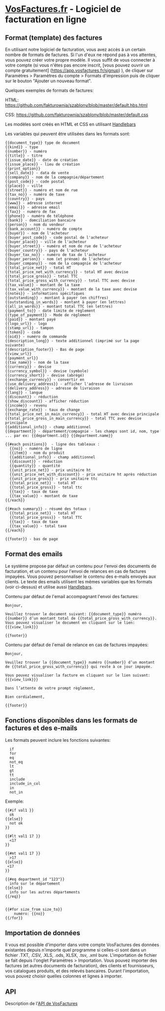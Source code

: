 [VosFactures.fr](http://vosfactures.fr/) - Logiciel de facturation en ligne
===========

Format (template) des factures
---------------

En utilisant notre logiciel de facturation, vous avez accès à un certain nombre de formats de factures. Si l'un d'eux ne répond pas à vos attentes, vous pouvez créer votre propre modèle. Il vous suffit de vous connecter à votre compte (si vous n'êtes pas encore inscrit, [vous pouvez ouvrir un compte gratuitement] (https://app.vosfactures.fr/signup) ), de cliquer sur Paramètres > Paramètres du compte > Formats d'impression puis de cliquer sur le bouton "Ajouter un nouveau format".



Quelques exemples de formats de factures:

HTML: https://github.com/fakturownia/szablony/blob/master/default.hbs.html

CSS: https://github.com/fakturownia/szablony/blob/master/default.css

Les modèles sont créés en HTML et CSS en utilisant [Handlebars](http://handlebarsjs.com/)

Les variables qui peuvent être utilisées dans les formats sont:
 
```shell
{{document_type}} type de document
{{kind}} - type
{{number}} - numéro
{{title}} - titre
{{issue_date}} - date de création
{{issue_place}} - lieu de création
{{print_option}} 
{{sell_date}} - data de vente
{{company}} - nom de la compagnie/département
{{post_code}} - code postal
{{place}} - ville
{{street}} - numéro et nom de rue
{{tax_no}} - numéro de taxe
{{country}} - pays
{{www}} - adresse internet
{{email}} - adresse email
{{fax}} - numéro de fax
{{phone}} - numéro de téléphone
{{bank}} - domciliation bancaire
{{person}} - nom du vendeur
{{bank_account}} - numéro de compte
{{buyer}} - nom de l'acheteur
{{buyer_post_code}} - code postal de l'acheteur
{{buyer_place}} - ville de l'acheteur
{{buyer_street}} - numéro et nom de rue de l'acheteur
{{buyer_country}} - pays de l'acheteur
{{buyer_tax_no}} - numéro de tax de l'acheteur
{{buyer_person}} - nom (et prénom) de l'acheteur
{{buyer_company}} - nom de la compagnie de l'acheteur
{{total_price_net}} - total HT
{{total_price_net_with_currency}} - total HT avec devise
{{total_price_gross}} - total TTC 
{{total_price_gross_with_currency}} - total TTC avec devise
{{tax_value}} - montant de la taxe
{{tax_value_with_currency}} - montant de la taxe avec devise
{{notes}} - informations spécifiques
{{outstanding}} - montant à payer (en chiffres)
{{outstanding_in_words}} - montant à payer (en lettres)
{{all_in_words}} - montant total TTC (en lettres)
{{payment_to}} - date limite de règlement
{{type_of_payment}} - Mode de règlement
{{paid}} - montant payé
{{logo_url}} - logo
{{stamp_url}} - tampon
{{token}} - code
{{oid}} - numéro de commande
{{description_long}} - texte additionnel (imprimé sur la page suivante)
{{description_footer}} - Bas de page
{{view_url}}
{{payment_url}}
{{tax_name}} - nom de la taxe
{{currency}} - devise
{{currency_symbol}} - devise (symbole)
{{currency_short}} - devise (abrégé)
{{exchange_currency}} - convertir en
{{use_delivery_address}} - afficher l'adresse de livraison
{{delivery_address}} - adresse de livraison
{{lang}} - langue
{{discount}} - réduction
{{show_discount}} - afficher réduction
{{income}} - revenu
{{exchange_rate}} - taux de change
{{total_price_net_in_main_currency}} - total HT avec devise principale
{{total_price_gross_in_main_currency}} - total TTC avec devise principale
{{additional_info}} - champ additionnel
{{department}} - département/compagnie - les champs sont id, nom, type ... par ex: {{department.id}} {{department.name}}

{{#each positions}}  - ligne des tableaux :
  {{no}} - numéro de ligne
  {{item}} - nom du produit
  {{additional_info}} - champ additionnel 
  {{discount}} - réduction
  {{quantity}} - quantité
  {{unit_price_net}} - prix unitaire ht
  {{unit_price_net_with_discount}} - prix unitaire ht après réduction
  {{unit_price_gross}} - prix unitaire ttc
  {{total_price_net}} - total HT
  {{total_price_gross}} - total ttc
  {{tax}} - taux de taxe
  {{tax_value}} - montant de taxe
{{/each}}

{{#each summary}} - résumé des totaux :
  {{total_price_net}} - total HT
  {{total_price_gross}} - total TTC
  {{tax}} - taux de taxe
  {{tax_value}} - total taxe
{{/each}}

{{footer}} - bas de page
```




Format des emails
---------------
Le système propose par défaut un contenu pour l'envoi des documents de facturation, et un contenu pour l'envoi de relances en cas de factures impayées. Vous pouvez personnaliser le contenu des e-mails envoyés aux clients. Le texte des emails utilisent les mêmes variables que les formats (voir ci-dessus) et utilise aussi [Handlebars](http://handlebarsjs.com/).

Contenu par défaut de l'email accompagnant l'envoi des factures:
```shell
Bonjour,

Veuillez trouver le document suivant: {{document_type}} numéro {{number}} d’un montant total de {{total_price_gross_with_currency}}.
Vous pouvez visualiser le document en cliquant sur le lien: {{{view_link}}}

{{footer}}

```

Contenu par défaut de l'email de relance en cas de factures impayées:
```shell
Bonjour,

Veuillez trouver la {{document_type}} numéro {{number}} d’un montant de {{total_price_gross_with_currency}} qui reste à ce jour impayée.

Vous pouvez visualiser la facture en cliquant sur le lien suivant: {{{view_link}}}

Dans l’attente de votre prompt règlement,

Bien cordialement,

{{footer}}
```


Fonctions disponibles dans les formats de factures et des e-mails
---------------

Les formats peuvent inclure les fonctions suivantes:

```shell
  if
  for
  eq 
  not_eq
  lt
  gt
  tt
  include
  include_in_col
  in 
  not_in
```

Exemple:

```shell  
{{#if val1 }}
  ok
{{else}}
  not ok
}}

{{#lt val1 17 }}
  <17
}}

{{#mt val1 17 }}
  >17
{{else}}
 <17
}}

{{#eq department_id "123"}}
  info sur le département
{{else}}
  info sur les autres départements
{{/eq}}


{{#for size_from size_to}}
    numéro: {{no}}
{{/for}}
```


Importation de données
---------------

Il vous est possible d'importer dans votre compte VosFactures des données existantes depuis n'importe quel programme si celles-ci sont dans un fichier .TXT, .CSV, .XLS, .ods, XLSX, .tsv, .xml bure. L'importation de fichier se fait depuis l'onglet Paramètres > Importation. Vous pouvez importer des factures (et autres documents de facturation), des clients et fournisseurs, vos catalogues produits, et des relevés bancaires. Durant l'importation, vous pouvez choisir quelles colonnes et lignes à importer. 




API
---------------

Description de l'[API de VosFactures](https://app.vosfactures.fr/api) 

